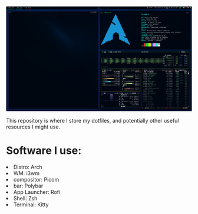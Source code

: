 ![Demo](Desktop.png)

This repository is where I store my dotfiles, and potentially other useful resources I might use.

# Software I use:
<li>Distro:         Arch</li>
<li>WM:             i3wm</li>
<li>compositor:     Picom</li>
<li>bar:            Polybar</li>
<li>App Launcher:   Rofi</li>
<li>Shell:          Zsh</li>
<li>Terminal:       Kitty</li>
